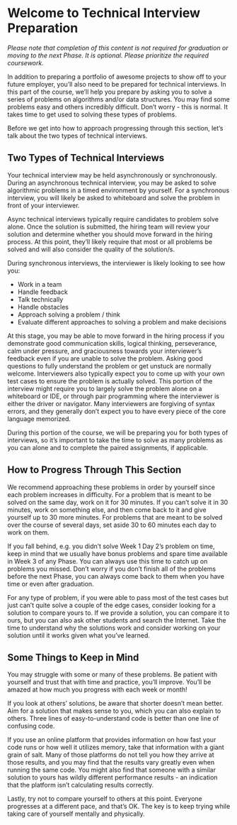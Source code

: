 # Welcome to Technical Interview Preparation

_Please note that completion of this content is not required for graduation or moving to the next Phase. It is optional. Please prioritize the required coursework._

In addition to preparing a portfolio of awesome projects to show off to your future employer, you’ll also need to be prepared for technical interviews. In this part of the course, we’ll help you prepare by asking you to solve a series of problems on algorithms and/or data structures. You may find some problems easy and others incredibly difficult. Don’t worry - this is normal. It takes time to get used to solving these types of problems.

Before we get into how to approach progressing through this section, let’s talk about the two types of technical interviews.

## Two Types of Technical Interviews

Your technical interview may be held asynchronously or synchronously. During an asynchronous technical interview, you may be asked to solve algorithmic problems in a timed environment by yourself. For a synchronous interview, you will likely be asked to whiteboard and solve the problem in front of your interviewer.

Async technical interviews typically require candidates to problem solve alone. Once the solution is submitted, the hiring team will review your solution and determine whether you should move forward in the hiring process. At this point, they’ll likely require that most or all problems be solved and will also consider the quality of the solution/s.

During synchronous interviews, the interviewer is likely looking to see how you:

- Work in a team
- Handle feedback
- Talk technically
- Handle obstacles
- Approach solving a problem / think
- Evaluate different approaches to solving a problem and make decisions

At this stage, you may be able to move forward in the hiring process if you demonstrate good communication skills, logical thinking, perseverance, calm under pressure, and graciousness towards your interviewer’s feedback even if you are unable to solve the problem. Asking good questions to fully understand the problem or get unstuck are normally welcome. Interviewers also typically expect you to come up with your own test cases to ensure the problem is actually solved. This portion of the interview might require you to largely solve the problem alone on a whiteboard or IDE, or through pair programming where the interviewer is either the driver or navigator. Many interviewers are forgiving of syntax errors, and they generally don’t expect you to have every piece of the core language memorized.

During this portion of the course, we will be preparing you for both types of interviews, so it’s important to take the time to solve as many problems as you can alone and to complete the paired assignments, if applicable.

## How to Progress Through This Section

We recommend approaching these problems in order by yourself since each problem increases in difficulty. For a problem that is meant to be solved on the same day, work on it for 30 minutes. If you can’t solve it in 30 minutes, work on something else, and then come back to it and give yourself up to 30 more minutes. For problems that are meant to be solved over the course of several days, set aside 30 to 60 minutes each day to work on them.

If you fall behind, e.g. you didn’t solve Week 1 Day 2’s problem on time, keep in mind that we usually have bonus problems and spare time available in Week 3 of any Phase. You can always use this time to catch up on problems you missed. Don’t worry if you don’t finish all of the problems before the next Phase, you can always come back to them when you have time or even after graduation.

For any type of problem, if you were able to pass most of the test cases but just can’t quite solve a couple of the edge cases, consider looking for a solution to compare yours to. If we provide a solution, you can compare it to ours, but you can also ask other students and search the Internet. Take the time to understand why the solutions work and consider working on your solution until it works given what you’ve learned.

## Some Things to Keep in Mind

You may struggle with some or many of these problems. Be patient with yourself and trust that with time and practice, you’ll improve. You’ll be amazed at how much you progress with each week or month!

If you look at others’ solutions, be aware that shorter doesn’t mean better. Aim for a solution that makes sense to you, which you can also explain to others. Three lines of easy-to-understand code is better than one line of confusing code.

If you use an online platform that provides information on how fast your code runs or how well it utilizes memory, take that information with a giant grain of salt. Many of those platforms do not tell you how they arrive at those results, and you may find that the results vary greatly even when running the same code. You might also find that someone with a similar solution to yours has wildly different performance results - an indication that the platform isn’t calculating results correctly.

Lastly, try not to compare yourself to others at this point. Everyone progresses at a different pace, and that’s OK. The key is to keep trying while taking care of yourself mentally and physically.
